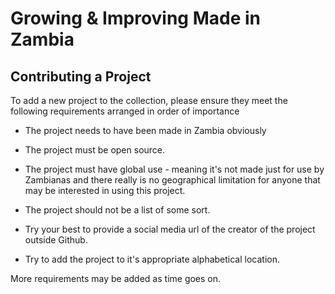 # Growing & Improving Made in Zambia 

## Contributing a Project

To add a new project to the collection, please ensure they meet the following requirements arranged in order of importance

* The project needs to have been made in Zambia obviously

* The project must be open source.

* The project must have global use - meaning it's not made just for use by Zambianas and there really is no geographical limitation for anyone that may be interested in using this project.

* The project should not be a list of some sort.

* Try your best to provide a social media url of the creator of the project outside Github.

* Try to add the project to it's appropriate alphabetical location.

More requirements may be added as time goes on.
